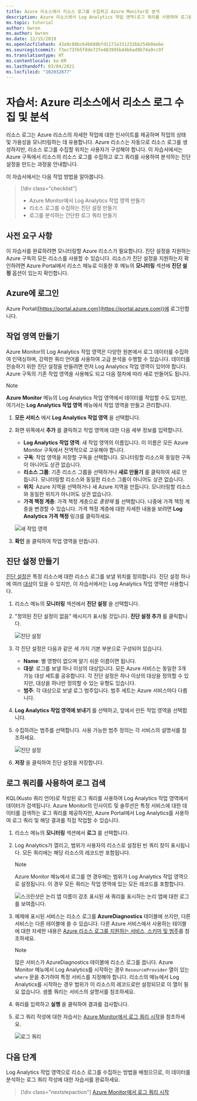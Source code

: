 ```yaml
---
title: Azure 리소스에서 리소스 로그를 수집하고 Azure Monitor로 분석
description: Azure 리소스에서 Log Analytics 작업 영역(로그 쿼리를 사용하여 로그를 분석할 수 있는 작업 영역)으로 리소스 로그를 수집하도록 진단 설정을 구성하는 방법에 대한 자습서입니다.
ms.topic: tutorial
author: bwren
ms.author: bwren
ms.date: 12/15/2019
ms.openlocfilehash: 43a9c88bc64b688bfd1171e331232bb254b0eebe
ms.sourcegitcommit: f3ec73fb5f8de72fe483995bd4bbad9b74a9cc9f
ms.translationtype: HT
ms.contentlocale: ko-KR
ms.lasthandoff: 03/04/2021
ms.locfileid: "102032877"
---
```

# <a name="tutorial-collect-and-analyze-resource-logs-from-an-azure-resource"></a>자습서: Azure 리소스에서 리소스 로그 수집 및 분석

리소스 로그는 Azure 리소스의 자세한 작업에 대한 인사이트를 제공하며 작업의 상태 및 가용성을 모니터링하는 데 유용합니다. Azure 리소스는 자동으로 리소스 로그를 생성하지만, 리소스 로그를 수집할 위치는 사용자가 구성해야 합니다. 이 자습서에서는 Azure 구독에서 리소스의 리소스 로그를 수집하고 로그 쿼리를 사용하여 분석하는 진단 설정을 만드는 과정을 안내합니다.

이 자습서에서는 다음 작업 방법을 알아봅니다.

> [!div class="checklist"]
> * Azure Monitor에서 Log Analytics 작업 영역 만들기
> * 리소스 로그를 수집하는 진단 설정 만들기 
> * 로그를 분석하는 간단한 로그 쿼리 만들기


## <a name="prerequisites"></a>사전 요구 사항

이 자습서를 완료하려면 모니터링할 Azure 리소스가 필요합니다. 진단 설정을 지원하는 Azure 구독의 모든 리소스를 사용할 수 있습니다. 리소스가 진단 설정을 지원하는지 확인하려면 Azure Portal에서 리소스 메뉴로 이동한 후 메뉴의 **모니터링** 섹션에 **진단 설정** 옵션이 있는지 확인합니다.


## <a name="log-in-to-azure"></a>Azure에 로그인
Azure Portal([https://portal.azure.com](https://portal.azure.com))에 로그인합니다.


## <a name="create-a-workspace"></a>작업 영역 만들기
Azure Monitor의 Log Analytics 작업 영역은 다양한 원본에서 로그 데이터를 수집하여 인덱싱하며, 강력한 쿼리 언어를 사용하여 고급 분석을 수행할 수 있습니다. 데이터를 전송하기 위한 진단 설정을 만들려면 먼저 Log Analytics 작업 영역이 있어야 합니다. Azure 구독의 기존 작업 영역을 사용해도 되고 다음 절차에 따라 새로 만들어도 됩니다. 

> [!NOTE]
> **Azure Monitor** 메뉴의 Log Analytics 작업 영역에서 데이터를 작업할 수도 있지만, 여기서는 **Log Analytics 작업 영역** 메뉴에서 작업 영역을 만들고 관리합니다.

1. **모든 서비스** 에서 **Log Analytics 작업 영역** 을 선택합니다.
2. 화면 위쪽에서 **추가** 를 클릭하고 작업 영역에 대한 다음 세부 정보를 입력합니다.
   - **Log Analytics 작업 영역**: 새 작업 영역의 이름입니다. 이 이름은 모든 Azure Monitor 구독에서 전역적으로 고유해야 합니다.
   - **구독**: 작업 영역을 저장할 구독을 선택합니다. 모니터링할 리소스와 동일한 구독이 아니어도 상관 없습니다.
   - **리소스 그룹**: 기존 리소스 그룹을 선택하거나 **새로 만들기** 를 클릭하여 새로 만듭니다. 모니터링할 리소스와 동일한 리소스 그룹이 아니어도 상관 없습니다.
   - **위치**: Azure 지역을 선택하거나 새 Azure 지역을 만듭니다. 모니터링할 리소스와 동일한 위치가 아니어도 상관 없습니다.
   - **가격 책정 계층**: 가격 책정 계층으로 *종량제* 를 선택합니다. 나중에 가격 책정 계층을 변경할 수 있습니다. 가격 책정 계층에 대한 자세한 내용을 보려면 **Log Analytics 가격 책정** 링크를 클릭하세요.

    ![새 작업 영역](media/tutorial-resource-logs/new-workspace.png)

3. **확인** 을 클릭하여 작업 영역을 만듭니다.

## <a name="create-a-diagnostic-setting"></a>진단 설정 만들기
[진단 설정](../essentials/diagnostic-settings.md)은 특정 리소스에 대한 리소스 로그를 보낼 위치를 정의합니다. 진단 설정 하나에 여러 [대상](../essentials/diagnostic-settings.md#destinations)이 있을 수 있지만, 이 자습서에서는 Log Analytics 작업 영역만 사용합니다.

1. 리소스 메뉴의 **모니터링** 섹션에서 **진단 설정** 을 선택합니다.
2. "정의된 진단 설정이 없음" 메시지가 표시될 것입니다. **진단 설정 추가** 를 클릭합니다.

    ![진단 설정](media/tutorial-resource-logs/diagnostic-settings.png)

3. 각 진단 설정은 다음과 같은 세 가지 기본 부분으로 구성되어 있습니다.
 
   - **Name**: 별 영향이 없으며 알기 쉬운 이름이면 됩니다.
   - **대상**: 로그를 보낼 하나 이상의 대상입니다. 모든 Azure 서비스는 동일한 3개 가능 대상 세트를 공유합니다. 각 진단 설정은 하나 이상의 대상을 정의할 수 있지만, 대상을 하나만 정의할 수 있는 유형도 있습니다. 
   - **범주**: 각 대상으로 보낼 로그 범주입니다. 범주 세트는 Azure 서비스마다 다릅니다.

4. **Log Analytics 작업 영역에 보내기** 를 선택하고, 앞에서 만든 작업 영역을 선택합니다.
5. 수집하려는 범주를 선택합니다. 사용 가능한 범주 정의는 각 서비스의 설명서를 참조하세요.

    ![진단 설정](media/tutorial-resource-logs/diagnostic-setting.png)

6. **저장** 을 클릭하여 진단 설정을 저장합니다.

    
 
 ## <a name="use-a-log-query-to-retrieve-logs"></a>로그 쿼리를 사용하여 로그 검색
KQL(Kusto 쿼리 언어)로 작성된 로그 쿼리를 사용하여 Log Analytics 작업 영역에서 데이터가 검색됩니다. Azure Monitor의 인사이트 및 솔루션은 특정 서비스에 대한 데이터를 검색하는 로그 쿼리를 제공하지만, Azure Portal에서 Log Analytics를 사용하여 로그 쿼리 및 해당 결과를 직접 작업할 수 있습니다. 

1. 리소스 메뉴의 **모니터링** 섹션에서 **로그** 를 선택합니다.
2. Log Analytics가 열리고, 범위가 사용자의 리소스로 설정된 빈 쿼리 창이 표시됩니다. 모든 쿼리에는 해당 리소스의 레코드만 포함됩니다.

    > [!NOTE]
    > Azure Monitor 메뉴에서 로그를 연 경우에는 범위가 Log Analytics 작업 영역으로 설정됩니다. 이 경우 모든 쿼리는 작업 영역에 있는 모든 레코드를 포함합니다.
   
    ![스크린샷은 논리 앱 이름이 강조 표시된 새 쿼리를 표시하는 논리 앱에 대한 로그를 보여줍니다.](media/tutorial-resource-logs/logs.png)

4. 예제에 표시된 서비스는 리소스 로그를 **AzureDiagnostics** 테이블에 쓰지만, 다른 서비스는 다른 테이블에 쓸 수 있습니다. 다른 Azure 서비스에서 사용하는 테이블에 대한 자세한 내용은 [Azure 리소스 로그를 지원하는 서비스, 스키마 및 범주](../essentials/resource-logs-schema.md)를 참조하세요.

    > [!NOTE]
    > 많은 서비스가 AzureDiagnostics 테이블에 리소스 로그를 씁니다. Azure Monitor 메뉴에서 Log Analytics를 시작하는 경우 `ResourceProvider` 열이 있는 `where` 문을 추가하여 특정 서비스를 지정해야 합니다. 리소스의 메뉴에서 Log Analytics를 시작하는 경우 범위가 이 리소스의 레코드로만 설정되므로 이 열이 필요 없습니다. 샘플 쿼리는 서비스의 설명서를 참조하세요.


5. 쿼리를 입력하고 **실행** 을 클릭하여 결과를 검사합니다. 
6. 로그 쿼리 작성에 대한 자습서는 [Azure Monitor에서 로그 쿼리 시작](../logs/get-started-queries.md)을 참조하세요.

    ![로그 쿼리](media/tutorial-resource-logs/log-query-1.png)




## <a name="next-steps"></a>다음 단계
Log Analytics 작업 영역으로 리소스 로그를 수집하는 방법을 배웠으므로, 이 데이터를 분석하는 로그 쿼리 작성에 대한 자습서를 완료하세요.

> [!div class="nextstepaction"]
> [Azure Monitor에서 로그 쿼리 시작](../logs/get-started-queries.md)